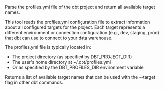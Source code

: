 Parse the profiles.yml file of the dbt project and return all available target names.

This tool reads the profiles.yml configuration file to extract information about all configured targets for the project. Each target represents a different environment or connection configuration (e.g., dev, staging, prod) that dbt can use to connect to your data warehouse.

The profiles.yml file is typically located in:

- The project directory (as specified by DBT_PROJECT_DIR)
- The user's home directory at ~/.dbt/profiles.yml
- Or as specified by the DBT_PROFILES_DIR environment variable

Returns a list of available target names that can be used with the --target flag in other dbt commands.
